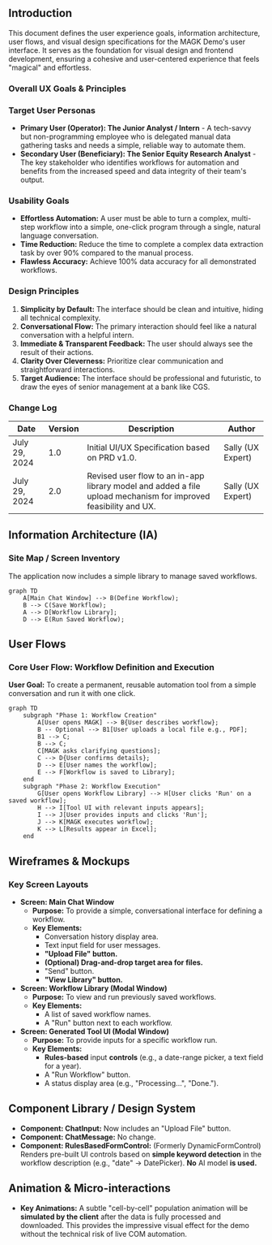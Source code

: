 ## Introduction

This document defines the user experience goals, information architecture, user flows, and visual design specifications for the MAGK Demo's user interface. It serves as the foundation for visual design and frontend development, ensuring a cohesive and user-centered experience that feels "magical" and effortless.

### Overall UX Goals & Principles

### Target User Personas

- **Primary User (Operator): The Junior Analyst / Intern** - A tech-savvy but non-programming employee who is delegated manual data gathering tasks and needs a simple, reliable way to automate them.
- **Secondary User (Beneficiary): The Senior Equity Research Analyst** - The key stakeholder who identifies workflows for automation and benefits from the increased speed and data integrity of their team's output.

### Usability Goals

- **Effortless Automation:** A user must be able to turn a complex, multi-step workflow into a simple, one-click program through a single, natural language conversation.
- **Time Reduction:** Reduce the time to complete a complex data extraction task by over 90% compared to the manual process.
- **Flawless Accuracy:** Achieve 100% data accuracy for all demonstrated workflows.

### Design Principles

1. **Simplicity by Default:** The interface should be clean and intuitive, hiding all technical complexity.
2. **Conversational Flow:** The primary interaction should feel like a natural conversation with a helpful intern.
3. **Immediate & Transparent Feedback:** The user should always see the result of their actions.
4. **Clarity Over Cleverness:** Prioritize clear communication and straightforward interactions.
5. **Target Audience:** The interface should be professional and futuristic, to draw the eyes of senior management at a bank like CGS. 

### Change Log

| Date | Version | Description | Author |
| --- | --- | --- | --- |
| July 29, 2024 | 1.0 | Initial UI/UX Specification based on PRD v1.0. | Sally (UX Expert) |
| July 29, 2024 | 2.0 | Revised user flow to an in-app library model and added a file upload mechanism for improved feasibility and UX. | Sally (UX Expert) |

## Information Architecture (IA)

### Site Map / Screen Inventory

The application now includes a simple library to manage saved workflows.

```mermaid
graph TD
    A[Main Chat Window] --> B(Define Workflow);
    B --> C(Save Workflow);
    A --> D[Workflow Library];
    D --> E(Run Saved Workflow);

```

## User Flows

### Core User Flow: Workflow Definition and Execution

**User Goal:** To create a permanent, reusable automation tool from a simple conversation and run it with one click.

```mermaid
graph TD
    subgraph "Phase 1: Workflow Creation"
        A[User opens MAGK] --> B{User describes workflow};
        B -- Optional --> B1[User uploads a local file e.g., PDF];
        B1 --> C;
        B --> C;
        C[MAGK asks clarifying questions];
        C --> D{User confirms details};
        D --> E[User names the workflow];
        E --> F[Workflow is saved to Library];
    end
    subgraph "Phase 2: Workflow Execution"
        G[User opens Workflow Library] --> H[User clicks 'Run' on a saved workflow];
        H --> I[Tool UI with relevant inputs appears];
        I --> J[User provides inputs and clicks 'Run'];
        J --> K[MAGK executes workflow];
        K --> L[Results appear in Excel];
    end

```

## Wireframes & Mockups

### Key Screen Layouts

- **Screen: Main Chat Window**
    - **Purpose:** To provide a simple, conversational interface for defining a workflow.
    - **Key Elements:**
        - Conversation history display area.
        - Text input field for user messages.
        - **"Upload File" button.**
        - **(Optional) Drag-and-drop target area for files.**
        - "Send" button.
        - **"View Library" button.**
- **Screen: Workflow Library (Modal Window)**
    - **Purpose:** To view and run previously saved workflows.
    - **Key Elements:**
        - A list of saved workflow names.
        - A "Run" button next to each workflow.
- **Screen: Generated Tool UI (Modal Window)**
    - **Purpose:** To provide inputs for a specific workflow run.
    - **Key Elements:**
        - **Rules-based** input **controls** (e.g., a date-range picker, a text field for a year).
        - A "Run Workflow" button.
        - A status display area (e.g., "Processing...", "Done.").

## Component Library / Design System

- **Component: ChatInput:** Now includes an "Upload File" button.
- **Component: ChatMessage:** No change.
- **Component: RulesBasedFormControl:** (Formerly DynamicFormControl) Renders pre-built UI controls based on **simple keyword detection** in the workflow description (e.g., "date" -> DatePicker). **No** AI model **is used.**

## Animation & Micro-interactions

- **Key Animations:** A subtle "cell-by-cell" population animation will be **simulated by the client** after the data is fully processed and downloaded. This provides the impressive visual effect for the demo without the technical risk of live COM automation.